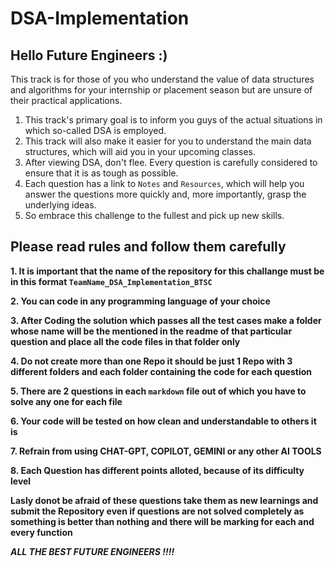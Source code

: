 # DSA-Implementation

## Hello Future Engineers :)

This track is for those of you who understand the value of data structures and algorithms for your internship or placement season but are unsure of their practical applications.

1. This track's primary goal is to inform you guys of the actual situations in which so-called DSA is employed.
2. This track will also make it easier for you to understand the main data structures, which will aid you in your upcoming classes.
3. After viewing DSA, don't flee. Every question is carefully considered to ensure that it is as tough as possible.
4. Each question has a link to ```Notes``` and ```Resources```, which will help you answer the questions more quickly and, more importantly, grasp the underlying ideas.
5. So embrace this challenge to the fullest and pick up new skills.


## Please read rules and follow them carefully

**1. It is important that the name of the repository for this challange must be in this format ```TeamName_DSA_Implementation_BTSC```**

**2. You can code in any programming language of your choice**

**3. After Coding the solution which passes all the test cases make a folder whose name will be the mentioned in the readme of that particular question and place all the code files in that folder only**

**4. Do not create more than one Repo it should be just 1 Repo with 3 different folders and each folder containing the code for each question**

**5. There are 2 questions in each ```markdown``` file out of which you have to solve any one for each file**

**6. Your code will be tested on how clean and understandable to others it is**

**7. Refrain from using CHAT-GPT, COPILOT, GEMINI or any other AI TOOLS** 

**8. Each Question has different points alloted, because of its difficulty level**


**Lasly donot be afraid of these questions take them as new learnings and submit the Repository even if questions are not solved completely as something is better than nothing and there will be marking for each and every function**





***ALL THE BEST FUTURE ENGINEERS !!!!***
